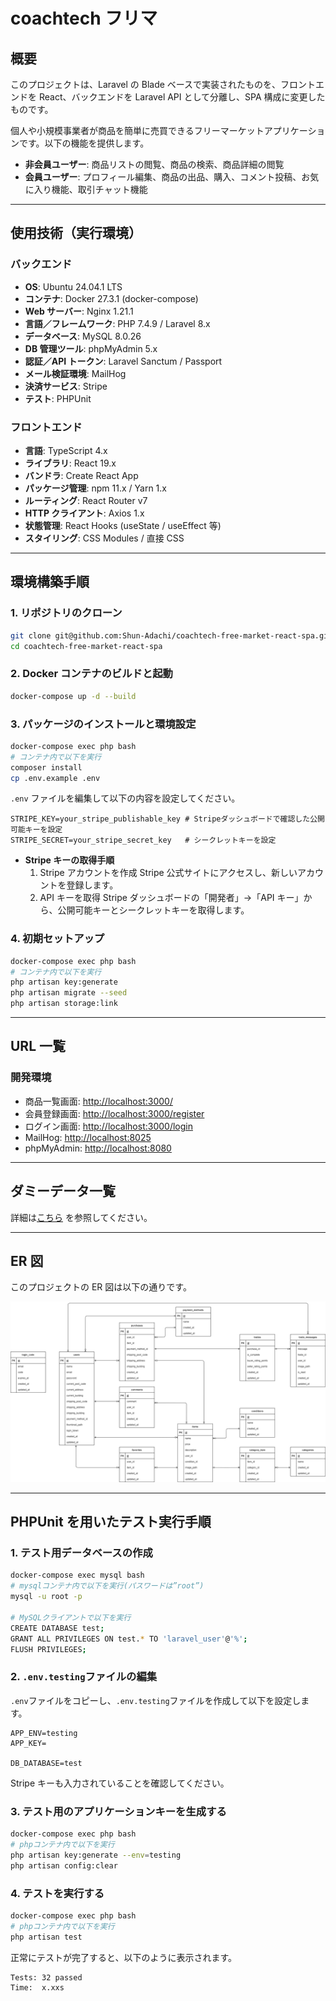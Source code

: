 # coachtech フリマ

## 概要

このプロジェクトは、Laravel の Blade ベースで実装されたものを、フロントエンドを React、バックエンドを Laravel API として分離し、SPA 構成に変更したものです。

個人や小規模事業者が商品を簡単に売買できるフリーマーケットアプリケーションです。以下の機能を提供します。

- **非会員ユーザー**: 商品リストの閲覧、商品の検索、商品詳細の閲覧
- **会員ユーザー**: プロフィール編集、商品の出品、購入、コメント投稿、お気に入り機能、取引チャット機能

---

## 使用技術（実行環境）

### バックエンド
- **OS**: Ubuntu 24.04.1 LTS
- **コンテナ**: Docker 27.3.1 (docker-compose)
- **Web サーバー**: Nginx 1.21.1
- **言語／フレームワーク**: PHP 7.4.9 / Laravel 8.x
- **データベース**: MySQL 8.0.26
- **DB 管理ツール**: phpMyAdmin 5.x
- **認証／API トークン**: Laravel Sanctum / Passport
- **メール検証環境**: MailHog
- **決済サービス**: Stripe
- **テスト**: PHPUnit

### フロントエンド
- **言語**: TypeScript 4.x
- **ライブラリ**: React 19.x
- **バンドラ**: Create React App
- **パッケージ管理**: npm 11.x / Yarn 1.x
- **ルーティング**: React Router v7
- **HTTP クライアント**: Axios 1.x
- **状態管理**: React Hooks (useState / useEffect 等)
- **スタイリング**: CSS Modules / 直接 CSS

---

## 環境構築手順

### 1. リポジトリのクローン

```bash
git clone git@github.com:Shun-Adachi/coachtech-free-market-react-spa.git
cd coachtech-free-market-react-spa
```

### 2. Docker コンテナのビルドと起動

```bash
docker-compose up -d --build
```

### 3. パッケージのインストールと環境設定

```bash
docker-compose exec php bash
# コンテナ内で以下を実行
composer install
cp .env.example .env
```

`.env` ファイルを編集して以下の内容を設定してください。

```env
STRIPE_KEY=your_stripe_publishable_key # Stripeダッシュボードで確認した公開可能キーを設定
STRIPE_SECRET=your_stripe_secret_key   # シークレットキーを設定
```

- **Stripe キーの取得手順**
  1. Stripe アカウントを作成
     Stripe 公式サイトにアクセスし、新しいアカウントを登録します。
  2. API キーを取得
     Stripe ダッシュボードの「開発者」→「API キー」から、公開可能キーとシークレットキーを取得します。

### 4. 初期セットアップ

```bash
docker-compose exec php bash
# コンテナ内で以下を実行
php artisan key:generate
php artisan migrate --seed
php artisan storage:link
```

---

## URL 一覧

### 開発環境

- 商品一覧画面: <http://localhost:3000/>
- 会員登録画面: <http://localhost:3000/register>
- ログイン画面: <http://localhost:3000/login>
- MailHog: <http://localhost:8025>
- phpMyAdmin: <http://localhost:8080>

---

## ダミーデータ一覧

詳細は[こちら](./dummy_data.md) を参照してください。

---

## ER 図

このプロジェクトの ER 図は以下の通りです。

<img src="./diagram/ER/ER.png" alt="ER図" width="800">

---

## PHPUnit を用いたテスト実行手順

### 1. テスト用データベースの作成

```bash
docker-compose exec mysql bash
# mysqlコンテナ内で以下を実行(パスワードは”root”)
mysql -u root -p

# MySQLクライアントで以下を実行
CREATE DATABASE test;
GRANT ALL PRIVILEGES ON test.* TO 'laravel_user'@'%';
FLUSH PRIVILEGES;
```

### 2. `.env.testing`ファイルの編集

`.env`ファイルをコピーし、`.env.testing`ファイルを作成して以下を設定します。

```env.testing
APP_ENV=testing
APP_KEY=

DB_DATABASE=test
```

Stripe キーも入力されていることを確認してください。

### 3. テスト用のアプリケーションキーを生成する

```bash
docker-compose exec php bash
# phpコンテナ内で以下を実行
php artisan key:generate --env=testing
php artisan config:clear
```

### 4. テストを実行する

```bash
docker-compose exec php bash
# phpコンテナ内で以下を実行
php artisan test
```

正常にテストが完了すると、以下のように表示されます。

```bash
Tests: 32 passed
Time:  x.xxs
```
